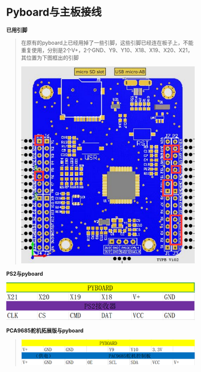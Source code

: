 # Pyboard与主板接线

**已用引脚**

>​	在原有的pyboard上已经用掉了一些引脚，这些引脚已经连在板子上，不能重复使用，分别是2个V+，2个GND、Y9、Y10、X18、X19、X20、X21，其位置为下图框出的引脚  
>  
>	![pyboard已用脚位](/pic/ch6/6.4/1.png) 

**PS2与pyboard**

![PS2](/pic/ch6/6.4/2.png) 

**PCA9685舵机拓展版与pyboard**

>	![PCA9685](/pic/ch6/6.4/3.png) 
